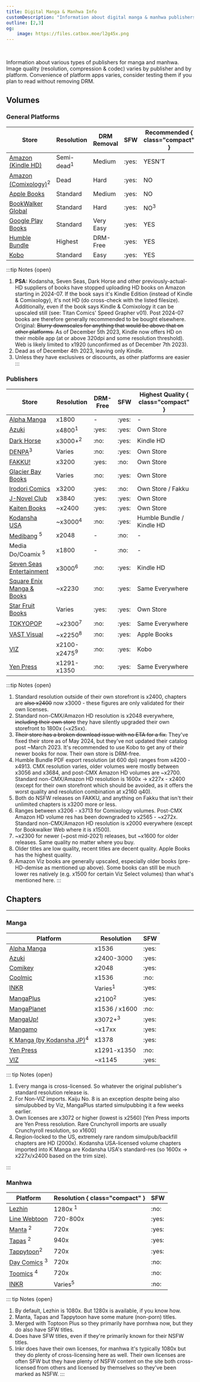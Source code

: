 ```yaml
---
title: Digital Manga & Manhwa Info
customDescription: "Information about digital manga & manhwa publishers on resolution"
outline: [2,3]
og:
    image: https://files.catbox.moe/l2g45x.png
---
```


<GradientCard title="Digital Comic Info" description="Information about digital comic publishers and quality." theme="turquoise" variant="thin"/>

<br>

Information about various types of publishers for manga and manhwa. Image quality (resolution, compression & codec) varies by publisher and by platform. Convenience of platform apps varies, consider testing them if you plan to read without removing DRM. 

## Volumes

### General Platforms

| Store                                       | Resolution | DRM Removal | SFW | Recommended { class="compact" } |
|---------------------------------------------|------------|-------------|-----|----------------------------------|
| [Amazon (Kindle HD)](https://www.amazon.com/kindle-dbs/comics-store/home/) | Semi-dead<sup>1</sup> | Medium | :yes: | YESN'T |
| [Amazon (Comixology)](https://www.amazon.com/kindle-dbs/comics-store/home/)<sup>2</sup> | Dead | Hard | :yes: | NO |
| [Apple Books](https://www.apple.com/apple-books/) | Standard | Medium | :yes: | NO |
| [BookWalker Global](https://global.bookwalker.jp/) | Standard | Hard | :yes: | NO<sup>3</sup> |
| [Google Play Books](https://play.google.com/books) | Standard | Very Easy | :yes: | YES |
| [Humble Bundle](https://www.humblebundle.com/) | Highest | DRM-Free | :yes: | YES |
| [Kobo](https://www.kobo.com/)                | Standard | Easy | :yes: | YES |


:::tip Notes {open}
1. **PSA:** Kodansha, Seven Seas, Dark Horse and other previously-actual-HD suppliers of books have stopped uploading HD books on Amazon starting in 2024-07. If the book says it's Kindle Edition (instead of Kindle & Comixology), it's not HD (do cross-check with the listed filesize). Additionally, even if the book says Kindle & Comixology it can be upscaled still (see: Titan Comics' Speed Grapher v01). Post 2024-07 books are therefore generally recommended to be bought elsewhere.<br/>
Original: ~~Blurry downscales for anything that would be above that on other platforms.~~ As of December 5th 2023, Kindle now offers HD on their mobile app (at or above 320dpi and some resolution threshold). Web is likely limited to x1920 (unconfirmed as of December 7th 2023).
2. Dead as of December 4th 2023, leaving only Kindle. 
3. Unless they have exclusives or discounts, as other platforms are easier
:::


### Publishers
| Store                                          | Resolution | DRM-Free | SFW | Highest Quality { class="compact" } |
|-----------------------------------------------|------------|----------|-----|-------------------------------------|
| [Alpha Manga](https://www.alpha-manga.com/)   | x1800       |  -  | :yes: | - |
| [Azuki](https://www.azuki.co/)                | x4800<sup>1</sup> | :yes: | :yes: | Own Store |
| [Dark Horse](https://digital.darkhorse.com/)  | x3000+<sup>2</sup> | :no: | :yes: | Kindle HD |
| [DENPA](https://denpa.pub/)<sup>3</sup>      | Varies     | :no: | :yes: | Own Store |
| [FAKKU!](https://www.fakku.net/)              | x3200      | :yes: | :no: | Own Store |
| [Glacier Bay Books](https://glacierbaybooks.com/) | Varies | :no: | :yes: | Own Store |
| [Irodori Comics](https://irodoricomics.com/)  | x3200      | :yes: | :no: | Own Store / Fakku |
| [J-Novel Club](https://j-novel.club/)         | x3840      | :yes: | :yes: | Own Store |
| [Kaiten Books](https://www.kaitenbooks.com/)  | ~x2400     | :yes: | :yes: | Own Store |
| [Kodansha USA](https://kodansha.us/)         | ~x3000<sup>4</sup> | :no: | :yes: | Humble Bundle / Kindle HD |
| [Medibang](https://medibang.itch.io/) <sup>5</sup>   | x2048 | - | :no: | - |
| Media Do/Coamix <sup>5</sup> | x1800 | - | :no: | - |
| [Seven Seas Entertainment](https://sevenseasentertainment.com/) | x3000<sup>6</sup> | :no: | :yes: | Kindle HD |
| [Square Enix Manga & Books](https://squareenixmangaandbooks.square-enix-games.com/en-us)| ~x2230 | :no: | :yes: | Same Everywhere |
| [Star Fruit Books](https://starfruitbooks.com/) | Varies | :yes: | :yes: | Own Store |
| [TOKYOPOP](https://tokyopop.com/)            | ~x2300<sup>7</sup> | :no: | :yes: | Same Everywhere |
| [VAST Visual](https://vastmanga.com/)        | ~x2250<sup>8</sup> | :no: | :yes: | Apple Books |
| [VIZ](https://www.viz.com/read)              | x2100-x2475<sup>9</sup> | :no: | :yes: | Kobo |
| [Yen Press](https://yenpress.com/)            | x1291-x1350 | :no: | :yes: | Same Everywhere |


:::tip Notes {open}
1. Standard resolution outside of their own storefront is x2400, chapters are ~~also x2400~~ now x3000 - these figures are only validated for their own licenses.
2. Standard non-CMX/Amazon HD resolution is x2048 everywhere, ~~including their own store~~ they have silently upgraded their own storefront to 1800x (~x25xx).
3. ~~Their store has a broken download issue with no ETA for a fix.~~ They've fixed their store as of May 2024, but they've not updated their catalog post ~March 2023. It's recommended to use Kobo to get any of their newer books for now. Their own store is DRM-free.
4. Humble Bundle PDF export resolution (at 600 dpi) ranges from x4200 - x4913. CMX resolution varies, older volumes were mostly between x3056 and x3684, and post-CMX Amazon HD volumes are ~x2700. Standard non-CMX/Amazon HD resolution is 1600x -> x227x - x2400 (except for their own storefront which should be avoided, as it offers the worst quality and resolution combination at x2160 q40).
5. Both do NSFW releases on FAKKU, and anything on Fakku that isn't their unlimited chapters is x3200 more or less.
6. Ranges between x3206 - x3713 for Comixology volumes. Post-CMX Amazon HD volume res has been downgraded to x2565 - ~x272x. Standard non-CMX/Amazon HD resolution is x2000 everywhere (except for Bookwalker Web where it is x1500).
7. ~x2300 for newer (~post mid-2021) releases, but ~x1600 for older releases. Same quality no matter where you buy.
8. Older titles are low quality, recent titles are decent quality. Apple Books has the highest quality.
9. Amazon Viz books are generally upscaled, especially older books (pre-HD-demise as mentioned up above). Some books can still be much lower res natively (e.g. x1500 for certain Viz Select volumes) than what's mentioned here.
:::

## Chapters
---
### Manga
| Platform                                          | Resolution          | SFW |
|---------------------------------------------------|---------------------|-----|
| [Alpha Manga](https://www.alpha-manga.com/)       | x1536               | :yes: |
| [Azuki](https://www.azuki.co/)                    |  x2400-3000   | :yes: |
| [Comikey](https://comikey.com/)                   | x2048               | :yes: |
| [Coolmic](https://coolmic.me/)                    | x1536               | :no: |
| [INKR](https://comics.inkr.com/)                  | Varies<sup>1</sup> | :yes: |
| [MangaPlus](https://mangaplus.shueisha.co.jp/)    | x2100<sup>2</sup>  | :yes: |
| [MangaPlanet](https://mangaplanet.com/)           | x1536 / x1600       | :no: |
| [MangaUp!](https://global.manga-up.com/)          | x3072+<sup>3</sup>  | :yes: |
| [Mangamo](https://www.mangamo.com/)               | ~x17xx              | :yes: |
| [K Manga (by Kodansha JP)](https://kmanga.kodansha.com/)<sup>4</sup>| x1378   | :yes: |
| [Yen Press](https://yenpress.com/)            | x1291-x1350 | :no: |
| [VIZ](https://www.viz.com/)                       | ~x1145              | :yes: |


::: tip Notes {open}

1. Every manga is cross-licensed. So whatever the original publisher's standard resolution release is.
2. For Non-VIZ imports. Kaiju No. 8 is an exception despite being also simulpubbed by Viz, MangaPlus started simulpubbing it a few weeks earlier.
3. Own licenses are x3072 or higher (lowest is x2560) [Yen Press imports are Yen Press resolution. Rare Crunchyroll imports are usually Crunchyroll resolution, so x1600]
4. Region-locked to the US, extremely rare random simulpub/backfill chapters are HD (2000x). Kodansha USA-licensed volume chapters imported into K Manga are Kodansha USA's standard-res (so 1600x -> x227x/x2400 based on the trim size).

:::

### Manhwa

| Platform                                         | Resolution { class="compact" } |  SFW |
|--------------------------------------------------|----------------------------------|----- |
| [Lezhin](https://www.lezhinus.com/en)            | 1280x <sup>1</sup>              | :no: |
| [Line Webtoon](https://www.webtoons.com/en/)     | 720-800x                        | :yes:|
| [Manta](https://manta.net/en) <sup>2</sup>                   | 720x                            | :yes: |
| [Tapas](https://tapas.io/)   <sup>2</sup>                    | 940x                            | :yes: |
| [Tappytoon](https://www.tappytoon.com/en/comics/home)<sup>2</sup> | 720x                       | :yes: |
| [Day Comics](https://daycomics.com/) <sup>3</sup> | 720x                       | :no:|
| [Toomics](https://toomics.com/en/) <sup>4</sup> | 720x                       | :no:|
| [INKR](https://comics.inkr.com/)                  | Varies<sup>5</sup> |  :no: |



::: tip Notes {open}
1. By default, Lezhin is 1080x. But 1280x is available, if you know how.
2. Manta, Tapas and Tappytoon have some mature (non-porn) titles.
3. Merged with Toptoon Plus so they primarily have pornhwa now, but they do also have SFW titles.
4. Does have SFW titles, even if they're primarily known for their NSFW titles.
5. Inkr does have their own licenses, for manhwa it's typically 1080x but they do plenty of cross-licensing here as well. Their own licenses are often SFW but they have plenty of NSFW content on the site both cross-licensed from others and licensed by themselves so they've been marked as NSFW.
:::